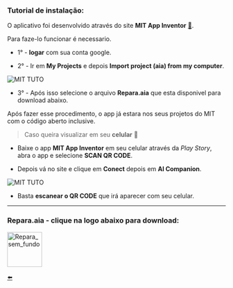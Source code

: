 ### Tutorial de instalação:

O aplicativo foi desenvolvido através do site **MIT App Inventor** [:link:](http://ai2.appinventor.mit.edu/).

Para faze-lo funcionar é necessario.

* 1° - **logar** com sua conta google.

* 2° - Ir em **My Projects** e depois **Import project (aia) from my computer**.

![MIT TUTO](https://user-images.githubusercontent.com/65131471/88440389-2c700d80-cde4-11ea-9c1f-a9917dc369a4.jpg)

* 3° - Após isso selecione o arquivo **Repara.aia** que esta disponivel para download abaixo.

Após fazer esse procedimento, o app já estara nos seus projetos do MIT com o código aberto inclusive.

> Caso queira visualizar em seu **celular** :vibration_mode:

* Baixe o app **MIT App Inventor** em seu celular através da *Play Story*, abra o app e selecione **SCAN QR CODE**. 

* Depois vá no site e clique em **Conect** depois em **Al Companion**.

![MIT TUTO](https://user-images.githubusercontent.com/65131471/88441261-ec5e5a00-cde6-11ea-86fd-a71b1345260b.jpg)

* Basta **escanear o QR CODE** que irá aparecer com seu celular.

---
### Repara.aia - clique na logo abaixo para download:

[<img width="80" alt="Repara_sem_fundo" src="https://user-images.githubusercontent.com/65131471/88334437-27d62700-cd08-11ea-8d8d-2726d3d745c2.png">](https://github.com/duartecgustavo/Repara/raw/master/arquivos/Repara.aia)


[:arrow_left:](https://github.com/duartecgustavo/Repara)
